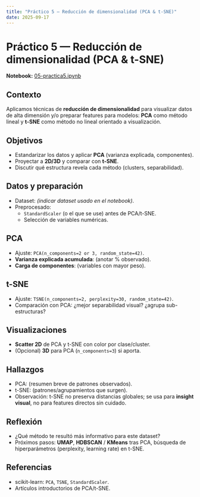 ```yaml
---
title: "Práctico 5 — Reducción de dimensionalidad (PCA & t-SNE)"
date: 2025-09-17
---
```


# Práctico 5 — Reducción de dimensionalidad (PCA & t-SNE)

**Notebook:** [05-practica5.ipynb](05-practica5.ipynb)

## Contexto
Aplicamos técnicas de **reducción de dimensionalidad** para visualizar datos de alta dimensión y/o preparar features para modelos: **PCA** como método lineal y **t-SNE** como método no lineal orientado a visualización.

## Objetivos
- Estandarizar los datos y aplicar **PCA** (varianza explicada, componentes).
- Proyectar a **2D/3D** y comparar con **t-SNE**.
- Discutir qué estructura revela cada método (clusters, separabilidad).

## Datos y preparación
- Dataset: *(indicar dataset usado en el notebook)*.
- Preprocesado:
  - `StandardScaler` (o el que se use) antes de PCA/t-SNE.
  - Selección de variables numéricas.

## PCA
- Ajuste: `PCA(n_components=2 or 3, random_state=42)`.
- **Varianza explicada acumulada**: (anotar % observado).
- **Carga de componentes**: (variables con mayor peso).

## t-SNE
- Ajuste: `TSNE(n_components=2, perplexity=30, random_state=42)`.
- Comparación con PCA: ¿mejor separabilidad visual? ¿agrupa sub-estructuras?

## Visualizaciones
- **Scatter 2D** de PCA y t-SNE con color por clase/cluster.
- (Opcional) **3D** para PCA (`n_components=3`) si aporta.

## Hallazgos
- PCA: (resumen breve de patrones observados).
- t-SNE: (patrones/agrupamientos que surgen).
- Observación: t-SNE no preserva distancias globales; se usa para **insight visual**, no para features directos sin cuidado.

## Reflexión
- ¿Qué método te resultó más informativo para este dataset?
- Próximos pasos: **UMAP**, **HDBSCAN** / **KMeans** tras PCA, búsqueda de hiperparámetros (perplexity, learning rate) en t-SNE.

## Referencias
- scikit-learn: `PCA`, `TSNE`, `StandardScaler`.
- Artículos introductorios de PCA/t-SNE.
